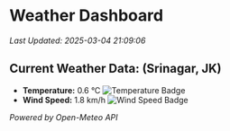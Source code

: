 
# Weather Dashboard

_Last Updated: 2025-03-04 21:09:06_

## Current Weather Data: (Srinagar, JK)
- **Temperature:** 0.6 °C ![Temperature Badge](https://img.shields.io/badge/Temperature-Low%20Temp-blue)
- **Wind Speed:** 1.8 km/h ![Wind Speed Badge](https://img.shields.io/badge/Wind%20Speed-Light%20Wind-blue)

*Powered by Open-Meteo API*
